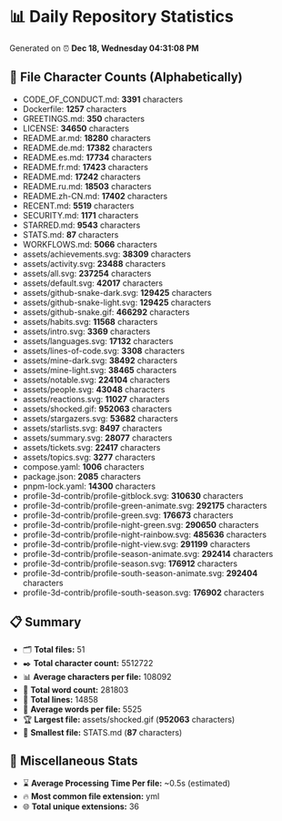 # 📊 Daily Repository Statistics
Generated on ⏰ **Dec 18, Wednesday 04:31:08 PM**

## 📂 File Character Counts (Alphabetically)
- CODE_OF_CONDUCT.md: **3391** characters
- Dockerfile: **1257** characters
- GREETINGS.md: **350** characters
- LICENSE: **34650** characters
- README.ar.md: **18280** characters
- README.de.md: **17382** characters
- README.es.md: **17734** characters
- README.fr.md: **17423** characters
- README.md: **17242** characters
- README.ru.md: **18503** characters
- README.zh-CN.md: **17402** characters
- RECENT.md: **5519** characters
- SECURITY.md: **1171** characters
- STARRED.md: **9543** characters
- STATS.md: **87** characters
- WORKFLOWS.md: **5066** characters
- assets/achievements.svg: **38309** characters
- assets/activity.svg: **23488** characters
- assets/all.svg: **237254** characters
- assets/default.svg: **42017** characters
- assets/github-snake-dark.svg: **129425** characters
- assets/github-snake-light.svg: **129425** characters
- assets/github-snake.gif: **466292** characters
- assets/habits.svg: **11568** characters
- assets/intro.svg: **3369** characters
- assets/languages.svg: **17132** characters
- assets/lines-of-code.svg: **3308** characters
- assets/mine-dark.svg: **38492** characters
- assets/mine-light.svg: **38465** characters
- assets/notable.svg: **224104** characters
- assets/people.svg: **43048** characters
- assets/reactions.svg: **11027** characters
- assets/shocked.gif: **952063** characters
- assets/stargazers.svg: **53682** characters
- assets/starlists.svg: **8497** characters
- assets/summary.svg: **28077** characters
- assets/tickets.svg: **22417** characters
- assets/topics.svg: **3277** characters
- compose.yaml: **1006** characters
- package.json: **2085** characters
- pnpm-lock.yaml: **14300** characters
- profile-3d-contrib/profile-gitblock.svg: **310630** characters
- profile-3d-contrib/profile-green-animate.svg: **292175** characters
- profile-3d-contrib/profile-green.svg: **176673** characters
- profile-3d-contrib/profile-night-green.svg: **290650** characters
- profile-3d-contrib/profile-night-rainbow.svg: **485636** characters
- profile-3d-contrib/profile-night-view.svg: **291199** characters
- profile-3d-contrib/profile-season-animate.svg: **292414** characters
- profile-3d-contrib/profile-season.svg: **176912** characters
- profile-3d-contrib/profile-south-season-animate.svg: **292404** characters
- profile-3d-contrib/profile-south-season.svg: **176902** characters

## 📋 Summary
- 🗂️ **Total files:** 51
- ✒️ **Total character count:** 5512722
- 📊 **Average characters per file:** 108092
- 📝 **Total word count:** 281803
- 🧾 **Total lines:** 14858
- 📐 **Average words per file:** 5525
- 🏆 **Largest file:** assets/shocked.gif (**952063** characters)
- 🥉 **Smallest file:** STATS.md (**87** characters)

## 🌟 Miscellaneous Stats
- ⌛ **Average Processing Time Per file:** ~0.5s (estimated)
- 🔥 **Most common file extension:** yml
- 🌐 **Total unique extensions:** 36
